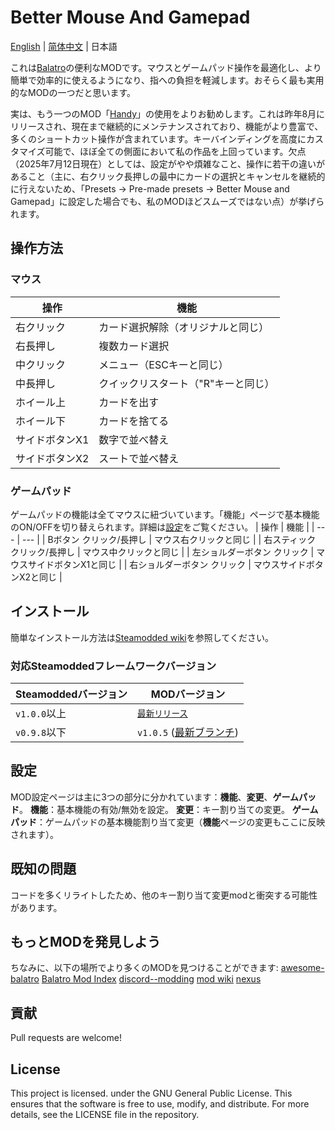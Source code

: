 # Better Mouse And Gamepad

[English](/README.md) | [简体中文](/README_ZH.md) | 日本語

これは[Balatro](https://store.steampowered.com/app/2379780/Balatro/)の便利なMODです。マウスとゲームパッド操作を最適化し、より簡単で効率的に使えるようになり、指への負担を軽減します。おそらく最も実用的なMODの一つだと思います。

実は、もう一つのMOD「[Handy](https://github.com/SleepyG11/HandyBalatro)」の使用をよりお勧めします。これは昨年8月にリリースされ、現在まで継続的にメンテナンスされており、機能がより豊富で、多くのショートカット操作が含まれています。キーバインディングを高度にカスタマイズ可能で、ほぼ全ての側面において私の作品を上回っています。欠点（2025年7月12日現在）としては、設定がやや煩雑なこと、操作に若干の違いがあること（主に、右クリック長押しの最中にカードの選択とキャンセルを継続的に行えないため、「Presets -> Pre-made presets -> Better Mouse and Gamepad」に設定した場合でも、私のMODほどスムーズではない点）が挙げられます。

## 操作方法

### マウス
| 操作       | 機能               |
| ---       | ---                |
| 右クリック   | カード選択解除（オリジナルと同じ） |
| 右長押し   | 複数カード選択        |
| 中クリック   | メニュー（ESCキーと同じ） |
| 中長押し   | クイックリスタート（"R"キーと同じ） |
| ホイール上   | カードを出す        |
| ホイール下   | カードを捨てる      |
| サイドボタンX1 | 数字で並べ替え       |
| サイドボタンX2 | スートで並べ替え     |

### ゲームパッド
ゲームパッドの機能は全てマウスに紐づいています。「機能」ページで基本機能のON/OFFを切り替えられます。詳細は[設定](#設定)をご覧ください。
| 操作            | 機能         |
| ---             | ---          |
| Bボタン クリック/長押し | マウス右クリックと同じ |
| 右スティック クリック/長押し | マウス中クリックと同じ |
| 左ショルダーボタン クリック | マウスサイドボタンX1と同じ |
| 右ショルダーボタン クリック | マウスサイドボタンX2と同じ |

## インストール

簡単なインストール方法は[Steamodded wiki](https://github.com/Steamodded/smods/wiki)を参照してください。

### 対応Steamoddedフレームワークバージョン
| Steamoddedバージョン | MODバージョン |
| ---    | ---   |
| `v1.0.0`以上    | [`最新リリース`](https://github.com/Kooluve/Better-Mouse-And-Gamepad/releases/latest) |
| `v0.9.8`以下    | `v1.0.5` ([最新ブランチ](https://github.com/Kooluve/Better-Mouse-And-Gamepad/releases/tag/v1.0.5d)) |

## 設定

MOD設定ページは主に3つの部分に分かれています：**機能**、**変更**、**ゲームパッド**。
**機能**：基本機能の有効/無効を設定。
**変更**：キー割り当ての変更。
**ゲームパッド**：ゲームパッドの基本機能割り当て変更（**機能**ページの変更もここに反映されます）。

## 既知の問題

コードを多くリライトしたため、他のキー割り当て変更modと衝突する可能性があります。

## もっとMODを発見しよう

ちなみに、以下の場所でより多くのMODを見つけることができます:
[awesome-balatro](https://github.com/jie65535/awesome-balatro)
[Balatro Mod Index](https://docs.google.com/spreadsheets/d/1aoJrrC7Y-dkvJwBu_U6amelYnoCrZgWqpoGRAfHN1ys)
[discord--modding](https://discord.com/channels/1116389027176787968/1209506514763522108)
[mod wiki](https://balatromods.miraheze.org/wiki/Main_Page)
[nexus](https://www.nexusmods.com/games/balatro/mods)

## 貢献

Pull requests are welcome!

## License

This project is licensed. under the GNU General Public License. This ensures that the software is free to use, modify, and distribute. For more details, see the LICENSE file in the repository.
